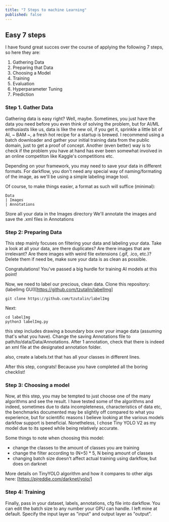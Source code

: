 ```yaml
---
title: "7 Steps to machine Learning"
published: false
---
```


## Easy 7 steps
I have found great succes over the course of applying the following 7 steps, so here they are:
1. Gathering Data 
2. Preparing that Data 
3. Choosing a Model 
4. Training 
5. Evaluation 
6. Hyperparameter Tuning 
7. Prediction

### Step 1. Gather Data
Gathering data is easy right? Well, maybe. Sometimes, you just have the data you need before you even think of solving the problem, but for AI/ML enthusiasts like us, data is like the new oil, if you get it, sprinkle a little bit of AI, ~ BAM ~, a fresh hot recipe for a startup is brewed. I recommend using a batch downloader and gather your initial training data from the public domain, just to get a proof of concept. Another (even better) way is to check if the problem you have at hand has ever been somewhat involved in an online competiton like Kaggle's competitions etc.

Depending on your framework, you may need to save your data in different formats. For darkflow, you don't need any special way of naming/formating of the image, as we'll be using a simple labeling image tool.

Of course, to make things easier, a format as such will suffice (minimal):

```Directory
Data
| Images
| Annotations
```
Store all your data in the Images directory
We'll annotate the images and save the .xml files in Annotations

### Step 2: Preparing Data
This step mainly focuses on filtering your data and labeling your data. Take a look at all your data, are there duplicates? Are there images that are irrelevant? Are there images with weird file extensions (.gif, .ico, etc.)? Delete them if need be, make sure your data is as clean as possible.

Congratulations! You've passed a big hurdle for training AI models at this point!

Now, we need to label our precious, clean data. Clone this repository: (labelImg GUI)[https://github.com/tzutalin/labelImg]

``` git clone https://github.com/tzutalin/labelImg ```

Next:

```
cd labelImg
python3 labelImg.py
```

this step includes drawing a boundary box over your image data (assuming that's what you have). Change the saving Annotations file to path/to/data/Data/Annotations. After 1 annotation, check that there is indeed an xml file at the designated annotation folder.

also, create a labels.txt that has all your classes in different lines.

After this step, congrats! Because you have completed all the boring checklist!

### Step 3: Choosing a model
Now, at this step, you may be tempted to just choose one of the many algorithms and see the result. I have tested some of the algorithms and indeed, sometimes due to data incompleteness, characteristics of data etc, the benchmarks documented may be slightly off compared to what you experience, but for scientific reasons I believe looking at the various models darkfow support is beneficial. Nonetheless, I chose Tiny YOLO V2 as my model due to its speed while being relatively accurate.

Some things to note when choosing this model:
- change the classes to the amount of classes you are training
- change the filter according to (N+5) * 5, N being amount of classes
- changing batch size doesn't affect actual training using darkflow, but does on darknet

More details on TinyYOLO algorithm and how it compares to other algs here: [https://pjreddie.com/darknet/yolo/]

### Step 4: Training
Finally, pass in your dataset, labels, annotations, cfg file into darkflow. You can edit the batch size to any number your GPU can handle. I left mine at default. Specify the input layer as "input" and output layer as "output".
